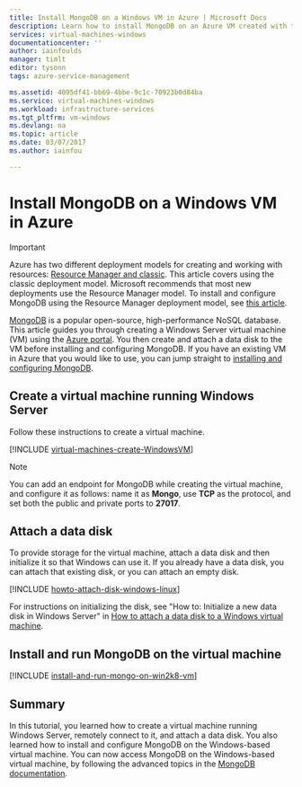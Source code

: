```yaml
---
title: Install MongoDB on a Windows VM in Azure | Microsoft Docs
description: Learn how to install MongoDB on an Azure VM created with the classic deployment model running Windows Server.
services: virtual-machines-windows
documentationcenter: ''
author: iainfoulds
manager: timlt
editor: tysonn
tags: azure-service-management

ms.assetid: 4095df41-bb69-4bbe-9c1c-70923b0d84ba
ms.service: virtual-machines-windows
ms.workload: infrastructure-services
ms.tgt_pltfrm: vm-windows
ms.devlang: na
ms.topic: article
ms.date: 03/07/2017
ms.author: iainfou

---
```

# Install MongoDB on a Windows VM in Azure
> [!IMPORTANT]
> Azure has two different deployment models for creating and working with resources: [Resource Manager and classic](../../../resource-manager-deployment-model.md).  This article covers using the classic deployment model. Microsoft recommends that most new deployments use the Resource Manager model. To install and configure MongoDB using the Resource Manager deployment model, see [this article](../../virtual-machines-windows-install-mongodb.md?toc=%2fazure%2fvirtual-machines%2fwindows%2ftoc.json).

[MongoDB][MongoDB] is a popular open-source, high-performance NoSQL database. This article guides you through creating a Windows Server virtual machine (VM) using the [Azure portal][AzurePortal]. You then create and attach a data disk to the VM before installing and configuring MongoDB. If you have an existing VM in Azure that you would like to use, you can jump straight to [installing and configuring MongoDB](#install-and-run-mongodb-on-the-virtual-machine).

## Create a virtual machine running Windows Server
Follow these instructions to create a virtual machine.

[!INCLUDE [virtual-machines-create-WindowsVM](../../../../includes/virtual-machines-create-windowsvm.md)]

> [!NOTE]
> You can add an endpoint for MongoDB while creating the virtual machine, and configure it as follows: name it as **Mongo**, use **TCP** as the protocol, and set both the public and private ports to **27017**.
>
>

## Attach a data disk
To provide storage for the virtual machine, attach a data disk and then initialize it so that Windows can use it. If you already have a data disk, you can attach that existing disk, or you can attach an empty disk.

[!INCLUDE [howto-attach-disk-windows-linux](../../../../includes/howto-attach-disk-windows-linux.md)]

For instructions on initializing the disk, see "How to: Initialize a new data disk in Windows Server" in [How to attach a data disk to a Windows virtual machine](attach-disk.md).

## Install and run MongoDB on the virtual machine
[!INCLUDE [install-and-run-mongo-on-win2k8-vm](../../../../includes/install-and-run-mongo-on-win2k8-vm.md)]

## Summary
In this tutorial, you learned how to create a virtual machine running Windows Server, remotely connect to it, and attach a data disk.  You also learned how to install and configure MongoDB on the Windows-based virtual machine. You can now access MongoDB on the Windows-based virtual machine, by following the advanced topics in the [MongoDB documentation][MongoDocs].

[MongoDocs]: http://docs.mongodb.org/manual/
[MongoDB]: http://www.mongodb.org/
[AzurePortal]: https://portal.azure.com/

<!-- Classic portal. Removed 03/07/2017 -->
<!-- [AzurePortal]: http://manage.windowsazure.com  -->
